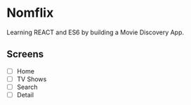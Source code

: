 # Nomflix

Learning REACT and ES6 by building a Movie Discovery App.

## Screens

- [ ] Home
- [ ] TV Shows
- [ ] Search
- [ ] Detail
